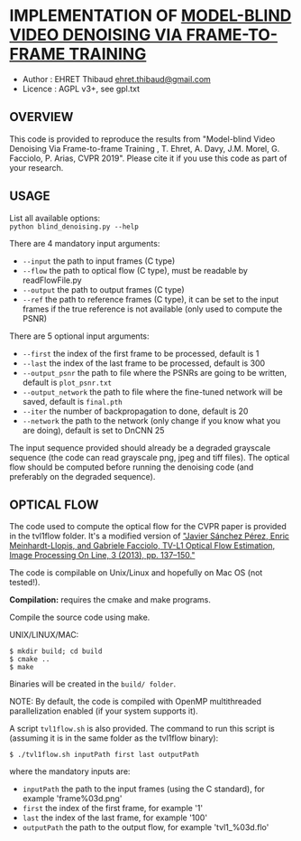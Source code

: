 IMPLEMENTATION OF [MODEL-BLIND VIDEO DENOISING VIA FRAME-TO-FRAME TRAINING](http://openaccess.thecvf.com/content_CVPR_2019/papers/Ehret_Model-Blind_Video_Denoising_via_Frame-To-Frame_Training_CVPR_2019_paper.pdf)
=========================================================================

* Author    : EHRET Thibaud <ehret.thibaud@gmail.com>
* Licence   : AGPL v3+, see gpl.txt

OVERVIEW
--------

This code is provided to reproduce the results from
 "Model-blind Video Denoising Via Frame-to-frame Training
, T. Ehret, A. Davy, J.M. Morel, G. Facciolo, P. Arias, CVPR 2019".
Please cite it if you use this code as part of your research.

USAGE
-----

List all available options:</br>
```python blind_denoising.py --help```

There are 4 mandatory input arguments:
* `--input` the path to input frames (C type)
* `--flow` the path to optical flow (C type), must be readable by readFlowFile.py
* `--output` the path to output frames (C type)
* `--ref` the path to reference frames (C type), it can be set to the input frames 
            if the true reference is not available (only used to compute the PSNR)

There are 5 optional input arguments:
* `--first` the index of the first frame to be processed, default is 1
* `--last` the index of the last frame to be processed, default is 300
* `--output_psnr` the path to file where the PSNRs are going to be written, default is `plot_psnr.txt`
* `--output_network` the path to file where the fine-tuned network will be saved, default is `final.pth`
* `--iter` the number of backpropagation to done, default is 20
* `--network` the path to the network (only change if you know what you are doing), default is set to DnCNN 25


The input sequence provided should already be a degraded grayscale sequence (the code can read grayscale png, jpeg and tiff files). The optical flow should be computed before running the denoising code (and preferably on the degraded sequence). 

OPTICAL FLOW
------------

The code used to compute the optical flow for the CVPR paper is provided in the tvl1flow folder. It's a modified version of ["Javier Sánchez Pérez, Enric Meinhardt-Llopis, and Gabriele Facciolo, TV-L1 Optical Flow Estimation, Image Processing On Line, 3 (2013), pp. 137–150."](http://www.ipol.im/pub/art/2013/26/)

The code is compilable on Unix/Linux and hopefully on Mac OS (not tested!). 

**Compilation:** requires the cmake and make programs.

Compile the source code using make.

UNIX/LINUX/MAC:
```
$ mkdir build; cd build
$ cmake ..
$ make
```

Binaries will be created in the `build/ folder`.

NOTE: By default, the code is compiled with OpenMP multithreaded
parallelization enabled (if your system supports it). 


A script `tvl1flow.sh` is also provided.
The command to run this script is (assuming it is in the same folder as the tvl1flow binary):
```
$ ./tvl1flow.sh inputPath first last outputPath
```
where the mandatory inputs are:
* `inputPath` the path to the input frames (using the C standard), for example 'frame%03d.png'
* `first` the index of the first frame, for example '1'
* `last` the index of the last frame, for example '100'
* `outputPath` the path to the output flow, for example 'tvl1_%03d.flo'
